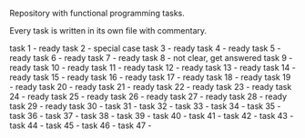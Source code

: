 Repository with functional programming tasks.

Every task is written in its own file with commentary.

task 1 - ready
task 2 - special case
task 3 - ready
task 4 - ready
task 5 - ready
task 6 - ready
task 7 - ready
task 8 - not clear, get answered
task 9 - ready
task 10 - ready
task 11 - ready
task 12 - ready
task 13 - ready
task 14 - ready
task 15 - ready
task 16 - ready
task 17 - ready
task 18 - ready
task 19 - ready
task 20 - ready
task 21 - ready
task 22 - ready
task 23 - ready
task 24 - ready
task 25 - ready
task 26 - ready
task 27 - ready
task 28 - ready
task 29 - ready
task 30 -
task 31 -
task 32 -
task 33 -
task 34 -
task 35 -
task 36 -
task 37 -
task 38 -
task 39 -
task 40 -
task 41 -
task 42 -
task 43 -
task 44 -
task 45 -
task 46 -
task 47 -
